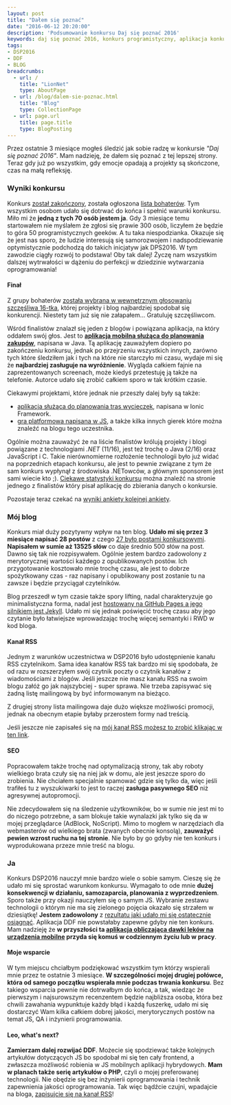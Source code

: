 ```yaml
---
layout: post
title: "Dałem się poznać"
date: "2016-06-12 20:20:00"
description: 'Podsumowanie konkursu Daj się poznać 2016'
keywords: daj się poznać 2016, konkurs programistyczny, aplikacja konkursowa, drug dose framework, aplikacja mobilna, pas pediatryczny, dawkowanie leków, podsumowanie konkursu, lista bohaterów, statystyki bloga
tags:
- DSP2016
- DDF
- BLOG
breadcrumbs:
  - url: /
    title: "LionNet"
    type: AboutPage
  - url: /blog/dalem-sie-poznac.html
    title: "Blog"
    type: CollectionPage
  - url: page.url
    title: page.title
    type: BlogPosting
---
```


Przez ostatnie 3 miesiące mogłeś śledzić jak sobie radzę w konkursie *"Daj się 
poznać 2016"*. Mam nadzieję, że dałem się poznać z tej lepszej strony. Teraz gdy 
już po wszystkim, gdy emocje opadają a projekty są skończone, czas na małą 
refleksję.

### Wyniki konkursu

Konkurs [został zakończony][1], została ogłoszona [lista bohaterów][2]. Tym 
wszystkim osobom udało się dotrwać do końca i spełnić warunki konkursu. Miło mi
że **jedną z tych 70 osób jestem ja**. Gdy 3 miesiące temu startowałem nie myślałem
że zgłosi się prawie 300 osób, liczyłem że będzie to góra 50 programistycznych
geeków. A tu taka niespodzianka. Okazuje się że jest nas sporo, że ludzie interesują
się samorozwojem i nadspodziewanie optymistycznie podchodzą do takich inicjatyw
jak DPS2016. W tym zawodzie ciągły rozwój to podstawa! Oby tak dalej! Życzę nam
wszystkim dalszej wytrwałości w dążeniu do perfekcji w dziedzinie wytwarzania
oprogramowania!


#### Finał

Z grupy bohaterów [została wybrana w wewnętrznym głosowaniu szczęśliwa 16-tka][3], 
której projekty i blog najbardziej spodobał się konkurencji. Niestety tam już się
nie załapałem... Gratuluję szczęśliwcom.

Wśród finalistów znalazł się jeden z blogów i powiązana aplikacja, na który oddałem 
swój głos. Jest to **[aplikacja mobilna służąca do planowania zakupów][4]**, napisana 
w Java. Tą aplikację zauważyłem dopiero po zakończeniu konkursu, jednak po 
przejrzeniu wszystkich innych, zarówno tych które śledziłem jak i tych na które nie
starczyło mi czasu, wydaje mi się że **najbardziej zasługuje na wyróżnienie**. 
Wygląda całkiem fajnie na zaprezentowanych screenach, może kiedyś przetestuję ją 
także na telefonie. Autorce udało się zrobić całkiem sporo w tak krótkim czasie.

Ciekawymi projektami, które jednak nie przeszły dalej były są także:

 * [aplikacja służąca do planowania tras wycieczek][5], napisana w Ionic Framework. 
 * [gra platformowa napisana w JS][6], a także kilka innych gierek które można 
znaleźć na blogu tego uczestnika.

Ogólnie można zauważyć że na liście finalistów królują projekty i blogi powiązane
z technologiami *.NET* (11/16), jest też trochę o Java (2/16) oraz JavaScript i C.
Takie nierównomierne rozłożenie technologii było już widać na poprzednich etapach
konkursu, ale jest to pewnie związane z tym że sam konkurs wypłynął z środowiska
.NETowców, a głównym sponsorem jest sami wiecie kto ;). [Ciekawe statystyki 
konkursu][7] można znaleźć na stronie jednego z finalistów który pisał aplikację 
do zbierania danych o konkursie.

Pozostaje teraz czekać na [wyniki ankiety kolejnej ankiety][8].

### Mój blog

Konkurs miał duży pozytywny wpływ na ten blog. **Udało mi się przez 3 miesiące 
napisać 28 postów** z czego [27 było postami konkursowymi][9]. **Napisałem
w sumie aż 13525 słów** co daje średnio 500 słów na post. Dawno się tak nie rozpisywałem.
Ogólnie jestem bardzo zadowolony z merytorycznej wartości każdego z opublikowanych
postów. Ich przygotowanie kosztowało mnie trochę czasu, ale jest to dobrze
spożytkowany czas - raz napisany i opublikowany post zostanie tu na zawsze i 
będzie przyciągał czytelników.

Blog przeszedł w tym czasie także spory lifting, nadal charakteryzuje go 
minimalistyczna forma, nadal jest [hostowany na GitHub Pages a jego silnikiem 
jest Jekyll][10]. Udało mi się jednak poświęcić trochę czasu aby jego czytanie
było łatwiejsze wprowadzając trochę więcej semantyki i RWD w kod bloga.

#### Kanał RSS

Jednym z warunków uczestnictwa w DSP2016 było udostępnienie kanału RSS czytelnikom.
Sama idea kanałów RSS tak bardzo mi się spodobała, że od razu w rozszerzyłem swój 
czytnik poczty o czytnik kanałów z wiadomościami z blogów. Jeśli jeszcze nie masz 
kanału RSS na swoim blogu załóż go jak najszybciej - super sprawa. Nie trzeba
zapisywać się żadną listę mailingową by być informowanym na bieżąco.

Z drugiej strony lista mailingowa daje dużo większe możliwości promocji, jednak
na obecnym etapie byłaby przerostem formy nad treścią.

Jeśli jeszcze nie zapisałeś się na [mój kanał RSS możesz to zrobić klikając w ten
link][11].

#### SEO

Popracowałem także trochę nad optymalizacją strony, tak aby roboty wielkiego brata
czuły się na niej jak w domu, ale jest jeszcze sporo do zrobienia. Nie chciałem
specjalnie spamować gdzie się tylko da, więc jeśli trafiłeś tu z wyszukiwarki to
jest to raczej **zasługa pasywnego SEO** niż agresywnej autopromocji.

Nie zdecydowałem się na śledzenie użytkowników, bo w sumie nie jest mi to do niczego
potrzebne, a sam blokuje takie wynalazki jak tylko się da w mojej przeglądarce
(AdBlock, NoScript). Mimo to mogłem w narzędziach dla webmasterów od wielkiego 
brata (zwanych obecnie konsolą), **zauważyć pewien wzrost ruchu na tej stronie**.
Nie było by go gdyby nie ten konkurs i wyprodukowana przeze mnie treść na blogu.

### Ja

Konkurs DSP2016 nauczył mnie bardzo wiele o sobie samym. Cieszę się że udało mi
się sprostać warunkom konkursu. Wymagało to ode mnie **dużej konsekwencji w działaniu,
samozaparcia, planowania z wyprzedzeniem**. Sporo także przy okazji nauczyłem się
o samym JS. Wybranie zestawu technologii o którym nie ma się zielonego pojęcia
okazało się strzałem w dziesiątkę! **Jestem zadowolony** z [rezultatu jaki udało mi
się ostatecznie osiągnąć][12]. Aplikacja DDF nie powstałaby zapewne gdyby nie ten 
konkurs. Mam nadzieję że **w przyszłości ta [aplikacja obliczająca dawki leków na
urządzenia mobilne][13] przyda się komuś w codziennym życiu lub w pracy**.

#### Moje wsparcie

W tym miejscu chciałbym podziękować wszystkim tym którzy wspierali mnie przez te 
ostatnie 3 miesiące. **W szczególności mojej drugiej połówce, która od samego 
początku wspierała mnie podczas trwania konkursu**. Bez takiego wsparcia pewnie 
nie dotrwałbym do końca, a tak, wiedząc że pierwszym i najsurowszym recenzentem
będzie najbliższa osoba, która bez chwili zawahania wypunktuje każdy błąd i każdą
fuszerkę, udało mi się dostarczyć Wam kilka całkiem dobrej jakości, merytorycznych 
postów na temat JS, QA  i inżynierii programowania.

#### Leo, what's next?

**Zamierzam dalej rozwijać DDF**. Możecie się spodziewać także kolejnych artykułów
dotyczących JS bo spodobał mi się ten cały frontend, a zwłaszcza możliwość robienia
w JS mobilnych aplikacji hybrydowych. **Mam w planach także serię artykułów o PHP**, 
czyli o mojej preferowanej technologii. Nie obędzie się bez inżynierii oprogramowania
i technik zapewnienia jakości oprogramowania. Tak więc bądźcie czujni, wpadajcie 
na bloga, [zapisujcie się na kanał RSS][11]!

[1]: http://devstyle.pl/2016/06/01/daj-sie-poznac-2016-wielki-final
[2]: http://devstyle.pl/daj-sie-poznac/daj-sie-poznac-finalisci-2016
[3]: http://devstyle.pl/2016/06/08/daj-sie-poznac-2016-glosowanie-i-gala/
[4]: http://programistka.net
[5]: http://incodable.blogspot.com
[6]: http://jsdn.pl
[7]: http://macieklesiczka.github.io/
[8]: http://ankieta.dajsiepoznac.pl/
[9]: blog/tags/#DSP2016
[10]: /2014/06/19/ready-steady-blog.html
[11]: blog/feed.xml
[12]: /2016/05/30/raport-3-z-prac-nad-ddf.html
[13]: /2016/03/01/dam-sie-poznac.html

